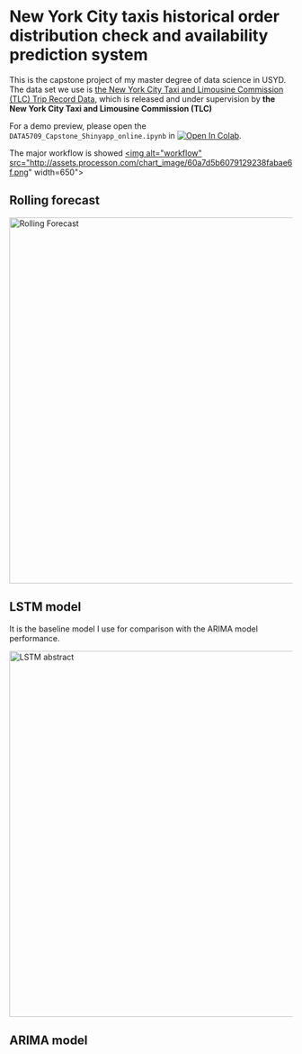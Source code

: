 # New York City taxis historical order distribution check and availability prediction system

This is the capstone project of my master degree of data science in USYD. 
The data set we use is [the New York City Taxi and Limousine Commission (TLC) Trip Record Data](https://www1.nyc.gov/site/tlc/about/tlc-trip-record-data.page), which is released and under supervision by **the New York City Taxi and Limousine Commission (TLC)**

For a demo preview, please open the `DATA5709_Capstone_Shinyapp_online.ipynb` in [![Open In Colab](https://colab.research.google.com/assets/colab-badge.svg)](https://colab.research.google.com/drive/1VQ01ft33VGkfl9yeZMcPmx0bOvtsxrgV?usp=sharing).

The major workflow is showed
<a href="https://www.processon.com/view/link/60ac4a247d9c0821842de518" target = "_blank">
   <img alt="workflow" src="http://assets.processon.com/chart_image/60a7d5b6079129238fabae6f.png"
   width=650">
</a>

## Rolling forecast

<a href="https://www.processon.com/view/link/60ac4abc5653bb6411740cf3" target = "_blank">
   <img alt="Rolling Forecast" src="http://assets.processon.com/chart_image/60a726ace0b34d39389484d9.png"
   width=650">
</a>

## LSTM model

It is the baseline model I use for comparison with the ARIMA model performance.

<a href="https://www.processon.com/view/link/60ac4a701e08531e9c7f13dc" target = "_blank">
   <img alt="LSTM abstract" src="http://assets.processon.com/chart_image/60a71b115653bb5d3f387333.png"
   width=650">
</a>

## ARIMA model
